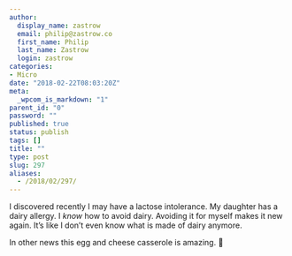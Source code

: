 ```yaml
---
author:
  display_name: zastrow
  email: philip@zastrow.co
  first_name: Philip
  last_name: Zastrow
  login: zastrow
categories:
- Micro
date: "2018-02-22T08:03:20Z"
meta:
  _wpcom_is_markdown: "1"
parent_id: "0"
password: ""
published: true
status: publish
tags: []
title: ""
type: post
slug: 297
aliases:
  - /2018/02/297/
---
```

<p>I discovered recently I may have a lactose intolerance. My daughter has a dairy allergy. I <em>know</em> how to avoid dairy. Avoiding it for myself makes it new again. It’s like I don’t even know what is made of dairy anymore.</p>
<p>In other news this egg and cheese casserole is amazing.  🤤</p>
